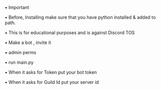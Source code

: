 • Important

• Before, Installing make sure that you have python installed & added to path.

• This is for educational purposes and is against Discord TOS

• Make a bot , invite it

• admin perms

• run main.py

• When it asks for Token put your bot token

• When it asks for Guild Id put your server id
